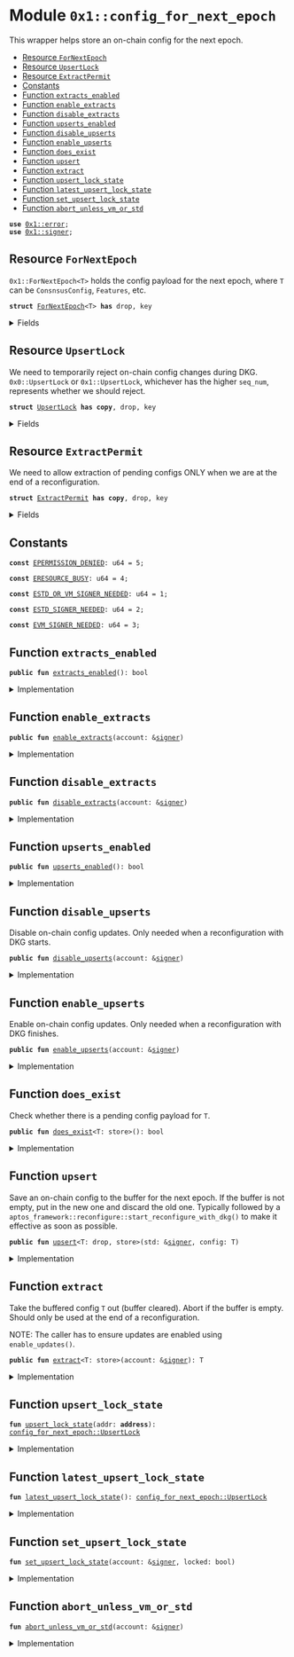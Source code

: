 
<a id="0x1_config_for_next_epoch"></a>

# Module `0x1::config_for_next_epoch`

This wrapper helps store an on-chain config for the next epoch.


-  [Resource `ForNextEpoch`](#0x1_config_for_next_epoch_ForNextEpoch)
-  [Resource `UpsertLock`](#0x1_config_for_next_epoch_UpsertLock)
-  [Resource `ExtractPermit`](#0x1_config_for_next_epoch_ExtractPermit)
-  [Constants](#@Constants_0)
-  [Function `extracts_enabled`](#0x1_config_for_next_epoch_extracts_enabled)
-  [Function `enable_extracts`](#0x1_config_for_next_epoch_enable_extracts)
-  [Function `disable_extracts`](#0x1_config_for_next_epoch_disable_extracts)
-  [Function `upserts_enabled`](#0x1_config_for_next_epoch_upserts_enabled)
-  [Function `disable_upserts`](#0x1_config_for_next_epoch_disable_upserts)
-  [Function `enable_upserts`](#0x1_config_for_next_epoch_enable_upserts)
-  [Function `does_exist`](#0x1_config_for_next_epoch_does_exist)
-  [Function `upsert`](#0x1_config_for_next_epoch_upsert)
-  [Function `extract`](#0x1_config_for_next_epoch_extract)
-  [Function `upsert_lock_state`](#0x1_config_for_next_epoch_upsert_lock_state)
-  [Function `latest_upsert_lock_state`](#0x1_config_for_next_epoch_latest_upsert_lock_state)
-  [Function `set_upsert_lock_state`](#0x1_config_for_next_epoch_set_upsert_lock_state)
-  [Function `abort_unless_vm_or_std`](#0x1_config_for_next_epoch_abort_unless_vm_or_std)


<pre><code><b>use</b> <a href="error.md#0x1_error">0x1::error</a>;
<b>use</b> <a href="signer.md#0x1_signer">0x1::signer</a>;
</code></pre>



<a id="0x1_config_for_next_epoch_ForNextEpoch"></a>

## Resource `ForNextEpoch`

<code>0x1::ForNextEpoch&lt;T&gt;</code> holds the config payload for the next epoch, where <code>T</code> can be <code>ConsnsusConfig</code>, <code>Features</code>, etc.


<pre><code><b>struct</b> <a href="config_for_next_epoch.md#0x1_config_for_next_epoch_ForNextEpoch">ForNextEpoch</a>&lt;T&gt; <b>has</b> drop, key
</code></pre>



<details>
<summary>Fields</summary>


<dl>
<dt>
<code>payload: T</code>
</dt>
<dd>

</dd>
</dl>


</details>

<a id="0x1_config_for_next_epoch_UpsertLock"></a>

## Resource `UpsertLock`

We need to temporarily reject on-chain config changes during DKG.
<code>0x0::UpsertLock</code> or <code>0x1::UpsertLock</code>, whichever has the higher <code>seq_num</code>, represents whether we should reject.


<pre><code><b>struct</b> <a href="config_for_next_epoch.md#0x1_config_for_next_epoch_UpsertLock">UpsertLock</a> <b>has</b> <b>copy</b>, drop, key
</code></pre>



<details>
<summary>Fields</summary>


<dl>
<dt>
<code>seq_num: u64</code>
</dt>
<dd>

</dd>
<dt>
<code>locked: bool</code>
</dt>
<dd>

</dd>
</dl>


</details>

<a id="0x1_config_for_next_epoch_ExtractPermit"></a>

## Resource `ExtractPermit`

We need to allow extraction of pending configs ONLY when we are at the end of a reconfiguration.


<pre><code><b>struct</b> <a href="config_for_next_epoch.md#0x1_config_for_next_epoch_ExtractPermit">ExtractPermit</a> <b>has</b> <b>copy</b>, drop, key
</code></pre>



<details>
<summary>Fields</summary>


<dl>
<dt>
<code>dummy_field: bool</code>
</dt>
<dd>

</dd>
</dl>


</details>

<a id="@Constants_0"></a>

## Constants


<a id="0x1_config_for_next_epoch_EPERMISSION_DENIED"></a>



<pre><code><b>const</b> <a href="config_for_next_epoch.md#0x1_config_for_next_epoch_EPERMISSION_DENIED">EPERMISSION_DENIED</a>: u64 = 5;
</code></pre>



<a id="0x1_config_for_next_epoch_ERESOURCE_BUSY"></a>



<pre><code><b>const</b> <a href="config_for_next_epoch.md#0x1_config_for_next_epoch_ERESOURCE_BUSY">ERESOURCE_BUSY</a>: u64 = 4;
</code></pre>



<a id="0x1_config_for_next_epoch_ESTD_OR_VM_SIGNER_NEEDED"></a>



<pre><code><b>const</b> <a href="config_for_next_epoch.md#0x1_config_for_next_epoch_ESTD_OR_VM_SIGNER_NEEDED">ESTD_OR_VM_SIGNER_NEEDED</a>: u64 = 1;
</code></pre>



<a id="0x1_config_for_next_epoch_ESTD_SIGNER_NEEDED"></a>



<pre><code><b>const</b> <a href="config_for_next_epoch.md#0x1_config_for_next_epoch_ESTD_SIGNER_NEEDED">ESTD_SIGNER_NEEDED</a>: u64 = 2;
</code></pre>



<a id="0x1_config_for_next_epoch_EVM_SIGNER_NEEDED"></a>



<pre><code><b>const</b> <a href="config_for_next_epoch.md#0x1_config_for_next_epoch_EVM_SIGNER_NEEDED">EVM_SIGNER_NEEDED</a>: u64 = 3;
</code></pre>



<a id="0x1_config_for_next_epoch_extracts_enabled"></a>

## Function `extracts_enabled`



<pre><code><b>public</b> <b>fun</b> <a href="config_for_next_epoch.md#0x1_config_for_next_epoch_extracts_enabled">extracts_enabled</a>(): bool
</code></pre>



<details>
<summary>Implementation</summary>


<pre><code><b>public</b> <b>fun</b> <a href="config_for_next_epoch.md#0x1_config_for_next_epoch_extracts_enabled">extracts_enabled</a>(): bool {
    <b>exists</b>&lt;<a href="config_for_next_epoch.md#0x1_config_for_next_epoch_ExtractPermit">ExtractPermit</a>&gt;(@vm) || <b>exists</b>&lt;<a href="config_for_next_epoch.md#0x1_config_for_next_epoch_ExtractPermit">ExtractPermit</a>&gt;(@std)
}
</code></pre>



</details>

<a id="0x1_config_for_next_epoch_enable_extracts"></a>

## Function `enable_extracts`



<pre><code><b>public</b> <b>fun</b> <a href="config_for_next_epoch.md#0x1_config_for_next_epoch_enable_extracts">enable_extracts</a>(account: &<a href="signer.md#0x1_signer">signer</a>)
</code></pre>



<details>
<summary>Implementation</summary>


<pre><code><b>public</b> <b>fun</b> <a href="config_for_next_epoch.md#0x1_config_for_next_epoch_enable_extracts">enable_extracts</a>(account: &<a href="signer.md#0x1_signer">signer</a>) {
    <b>move_to</b>(account, <a href="config_for_next_epoch.md#0x1_config_for_next_epoch_ExtractPermit">ExtractPermit</a> {});
}
</code></pre>



</details>

<a id="0x1_config_for_next_epoch_disable_extracts"></a>

## Function `disable_extracts`



<pre><code><b>public</b> <b>fun</b> <a href="config_for_next_epoch.md#0x1_config_for_next_epoch_disable_extracts">disable_extracts</a>(account: &<a href="signer.md#0x1_signer">signer</a>)
</code></pre>



<details>
<summary>Implementation</summary>


<pre><code><b>public</b> <b>fun</b> <a href="config_for_next_epoch.md#0x1_config_for_next_epoch_disable_extracts">disable_extracts</a>(account: &<a href="signer.md#0x1_signer">signer</a>) <b>acquires</b> <a href="config_for_next_epoch.md#0x1_config_for_next_epoch_ExtractPermit">ExtractPermit</a> {
    <b>move_from</b>&lt;<a href="config_for_next_epoch.md#0x1_config_for_next_epoch_ExtractPermit">ExtractPermit</a>&gt;(address_of(account));
}
</code></pre>



</details>

<a id="0x1_config_for_next_epoch_upserts_enabled"></a>

## Function `upserts_enabled`



<pre><code><b>public</b> <b>fun</b> <a href="config_for_next_epoch.md#0x1_config_for_next_epoch_upserts_enabled">upserts_enabled</a>(): bool
</code></pre>



<details>
<summary>Implementation</summary>


<pre><code><b>public</b> <b>fun</b> <a href="config_for_next_epoch.md#0x1_config_for_next_epoch_upserts_enabled">upserts_enabled</a>(): bool <b>acquires</b> <a href="config_for_next_epoch.md#0x1_config_for_next_epoch_UpsertLock">UpsertLock</a> {
    !<a href="config_for_next_epoch.md#0x1_config_for_next_epoch_latest_upsert_lock_state">latest_upsert_lock_state</a>().locked
}
</code></pre>



</details>

<a id="0x1_config_for_next_epoch_disable_upserts"></a>

## Function `disable_upserts`

Disable on-chain config updates. Only needed when a reconfiguration with DKG starts.


<pre><code><b>public</b> <b>fun</b> <a href="config_for_next_epoch.md#0x1_config_for_next_epoch_disable_upserts">disable_upserts</a>(account: &<a href="signer.md#0x1_signer">signer</a>)
</code></pre>



<details>
<summary>Implementation</summary>


<pre><code><b>public</b> <b>fun</b> <a href="config_for_next_epoch.md#0x1_config_for_next_epoch_disable_upserts">disable_upserts</a>(account: &<a href="signer.md#0x1_signer">signer</a>) <b>acquires</b> <a href="config_for_next_epoch.md#0x1_config_for_next_epoch_UpsertLock">UpsertLock</a> {
    <a href="config_for_next_epoch.md#0x1_config_for_next_epoch_set_upsert_lock_state">set_upsert_lock_state</a>(account, <b>true</b>);
}
</code></pre>



</details>

<a id="0x1_config_for_next_epoch_enable_upserts"></a>

## Function `enable_upserts`

Enable on-chain config updates. Only needed when a reconfiguration with DKG finishes.


<pre><code><b>public</b> <b>fun</b> <a href="config_for_next_epoch.md#0x1_config_for_next_epoch_enable_upserts">enable_upserts</a>(account: &<a href="signer.md#0x1_signer">signer</a>)
</code></pre>



<details>
<summary>Implementation</summary>


<pre><code><b>public</b> <b>fun</b> <a href="config_for_next_epoch.md#0x1_config_for_next_epoch_enable_upserts">enable_upserts</a>(account: &<a href="signer.md#0x1_signer">signer</a>) <b>acquires</b> <a href="config_for_next_epoch.md#0x1_config_for_next_epoch_UpsertLock">UpsertLock</a> {
    <a href="config_for_next_epoch.md#0x1_config_for_next_epoch_set_upsert_lock_state">set_upsert_lock_state</a>(account, <b>false</b>);
}
</code></pre>



</details>

<a id="0x1_config_for_next_epoch_does_exist"></a>

## Function `does_exist`

Check whether there is a pending config payload for <code>T</code>.


<pre><code><b>public</b> <b>fun</b> <a href="config_for_next_epoch.md#0x1_config_for_next_epoch_does_exist">does_exist</a>&lt;T: store&gt;(): bool
</code></pre>



<details>
<summary>Implementation</summary>


<pre><code><b>public</b> <b>fun</b> <a href="config_for_next_epoch.md#0x1_config_for_next_epoch_does_exist">does_exist</a>&lt;T: store&gt;(): bool {
    <b>exists</b>&lt;<a href="config_for_next_epoch.md#0x1_config_for_next_epoch_ForNextEpoch">ForNextEpoch</a>&lt;T&gt;&gt;(@std)
}
</code></pre>



</details>

<a id="0x1_config_for_next_epoch_upsert"></a>

## Function `upsert`

Save an on-chain config to the buffer for the next epoch.
If the buffer is not empty, put in the new one and discard the old one.
Typically followed by a <code>aptos_framework::reconfigure::start_reconfigure_with_dkg()</code> to make it effective as soon as possible.


<pre><code><b>public</b> <b>fun</b> <a href="config_for_next_epoch.md#0x1_config_for_next_epoch_upsert">upsert</a>&lt;T: drop, store&gt;(std: &<a href="signer.md#0x1_signer">signer</a>, config: T)
</code></pre>



<details>
<summary>Implementation</summary>


<pre><code><b>public</b> <b>fun</b> <a href="config_for_next_epoch.md#0x1_config_for_next_epoch_upsert">upsert</a>&lt;T: drop + store&gt;(std: &<a href="signer.md#0x1_signer">signer</a>, config: T) <b>acquires</b> <a href="config_for_next_epoch.md#0x1_config_for_next_epoch_ForNextEpoch">ForNextEpoch</a>, <a href="config_for_next_epoch.md#0x1_config_for_next_epoch_UpsertLock">UpsertLock</a> {
    <b>assert</b>!(address_of(std) == @std, std::error::permission_denied(<a href="config_for_next_epoch.md#0x1_config_for_next_epoch_ESTD_SIGNER_NEEDED">ESTD_SIGNER_NEEDED</a>));
    <b>assert</b>!(!<a href="config_for_next_epoch.md#0x1_config_for_next_epoch_latest_upsert_lock_state">latest_upsert_lock_state</a>().locked, std::error::invalid_state(<a href="config_for_next_epoch.md#0x1_config_for_next_epoch_ERESOURCE_BUSY">ERESOURCE_BUSY</a>));
    <b>if</b> (<b>exists</b>&lt;<a href="config_for_next_epoch.md#0x1_config_for_next_epoch_ForNextEpoch">ForNextEpoch</a>&lt;T&gt;&gt;(@std)) {
        <b>move_from</b>&lt;<a href="config_for_next_epoch.md#0x1_config_for_next_epoch_ForNextEpoch">ForNextEpoch</a>&lt;T&gt;&gt;(@std);
    };
    <b>move_to</b>(std, <a href="config_for_next_epoch.md#0x1_config_for_next_epoch_ForNextEpoch">ForNextEpoch</a> { payload: config });
}
</code></pre>



</details>

<a id="0x1_config_for_next_epoch_extract"></a>

## Function `extract`

Take the buffered config <code>T</code> out (buffer cleared). Abort if the buffer is empty.
Should only be used at the end of a reconfiguration.

NOTE: The caller has to ensure updates are enabled using <code>enable_updates()</code>.


<pre><code><b>public</b> <b>fun</b> <a href="config_for_next_epoch.md#0x1_config_for_next_epoch_extract">extract</a>&lt;T: store&gt;(account: &<a href="signer.md#0x1_signer">signer</a>): T
</code></pre>



<details>
<summary>Implementation</summary>


<pre><code><b>public</b> <b>fun</b> <a href="config_for_next_epoch.md#0x1_config_for_next_epoch_extract">extract</a>&lt;T: store&gt;(account: &<a href="signer.md#0x1_signer">signer</a>): T <b>acquires</b> <a href="config_for_next_epoch.md#0x1_config_for_next_epoch_ForNextEpoch">ForNextEpoch</a> {
    <b>let</b> addr = address_of(account);
    <b>assert</b>!(addr == @std || addr == @vm, std::error::invalid_state(<a href="config_for_next_epoch.md#0x1_config_for_next_epoch_EPERMISSION_DENIED">EPERMISSION_DENIED</a>));
    <b>let</b> <a href="config_for_next_epoch.md#0x1_config_for_next_epoch_ForNextEpoch">ForNextEpoch</a>&lt;T&gt; { payload } = <b>move_from</b>&lt;<a href="config_for_next_epoch.md#0x1_config_for_next_epoch_ForNextEpoch">ForNextEpoch</a>&lt;T&gt;&gt;(@std);
    payload
}
</code></pre>



</details>

<a id="0x1_config_for_next_epoch_upsert_lock_state"></a>

## Function `upsert_lock_state`



<pre><code><b>fun</b> <a href="config_for_next_epoch.md#0x1_config_for_next_epoch_upsert_lock_state">upsert_lock_state</a>(addr: <b>address</b>): <a href="config_for_next_epoch.md#0x1_config_for_next_epoch_UpsertLock">config_for_next_epoch::UpsertLock</a>
</code></pre>



<details>
<summary>Implementation</summary>


<pre><code><b>fun</b> <a href="config_for_next_epoch.md#0x1_config_for_next_epoch_upsert_lock_state">upsert_lock_state</a>(addr: <b>address</b>): <a href="config_for_next_epoch.md#0x1_config_for_next_epoch_UpsertLock">UpsertLock</a> <b>acquires</b> <a href="config_for_next_epoch.md#0x1_config_for_next_epoch_UpsertLock">UpsertLock</a> {
    <b>if</b> (<b>exists</b>&lt;<a href="config_for_next_epoch.md#0x1_config_for_next_epoch_UpsertLock">UpsertLock</a>&gt;(addr)) {
        *<b>borrow_global</b>&lt;<a href="config_for_next_epoch.md#0x1_config_for_next_epoch_UpsertLock">UpsertLock</a>&gt;(addr)
    } <b>else</b> {
        <a href="config_for_next_epoch.md#0x1_config_for_next_epoch_UpsertLock">UpsertLock</a> {
            seq_num: 0,
            locked: <b>false</b>,
        }
    }
}
</code></pre>



</details>

<a id="0x1_config_for_next_epoch_latest_upsert_lock_state"></a>

## Function `latest_upsert_lock_state`



<pre><code><b>fun</b> <a href="config_for_next_epoch.md#0x1_config_for_next_epoch_latest_upsert_lock_state">latest_upsert_lock_state</a>(): <a href="config_for_next_epoch.md#0x1_config_for_next_epoch_UpsertLock">config_for_next_epoch::UpsertLock</a>
</code></pre>



<details>
<summary>Implementation</summary>


<pre><code><b>fun</b> <a href="config_for_next_epoch.md#0x1_config_for_next_epoch_latest_upsert_lock_state">latest_upsert_lock_state</a>(): <a href="config_for_next_epoch.md#0x1_config_for_next_epoch_UpsertLock">UpsertLock</a> <b>acquires</b> <a href="config_for_next_epoch.md#0x1_config_for_next_epoch_UpsertLock">UpsertLock</a> {
    <b>let</b> state_0 = <a href="config_for_next_epoch.md#0x1_config_for_next_epoch_upsert_lock_state">upsert_lock_state</a>(@vm);
    <b>let</b> state_1 = <a href="config_for_next_epoch.md#0x1_config_for_next_epoch_upsert_lock_state">upsert_lock_state</a>(@std);
    <b>if</b> (state_0.seq_num &gt; state_1.seq_num) {
        state_0
    } <b>else</b> {
        state_1
    }
}
</code></pre>



</details>

<a id="0x1_config_for_next_epoch_set_upsert_lock_state"></a>

## Function `set_upsert_lock_state`



<pre><code><b>fun</b> <a href="config_for_next_epoch.md#0x1_config_for_next_epoch_set_upsert_lock_state">set_upsert_lock_state</a>(account: &<a href="signer.md#0x1_signer">signer</a>, locked: bool)
</code></pre>



<details>
<summary>Implementation</summary>


<pre><code><b>fun</b> <a href="config_for_next_epoch.md#0x1_config_for_next_epoch_set_upsert_lock_state">set_upsert_lock_state</a>(account: &<a href="signer.md#0x1_signer">signer</a>, locked: bool) <b>acquires</b> <a href="config_for_next_epoch.md#0x1_config_for_next_epoch_UpsertLock">UpsertLock</a> {
    <a href="config_for_next_epoch.md#0x1_config_for_next_epoch_abort_unless_vm_or_std">abort_unless_vm_or_std</a>(account);

    <b>let</b> latest_state = <a href="config_for_next_epoch.md#0x1_config_for_next_epoch_latest_upsert_lock_state">latest_upsert_lock_state</a>();

    <b>if</b> (<b>exists</b>&lt;<a href="config_for_next_epoch.md#0x1_config_for_next_epoch_UpsertLock">UpsertLock</a>&gt;(address_of(account))) {
        <b>move_from</b>&lt;<a href="config_for_next_epoch.md#0x1_config_for_next_epoch_UpsertLock">UpsertLock</a>&gt;(address_of(account));
    };

    <b>let</b> new_state = <a href="config_for_next_epoch.md#0x1_config_for_next_epoch_UpsertLock">UpsertLock</a> {
        seq_num: latest_state.seq_num + 1,
        locked,
    };
    <b>move_to</b>(account, new_state);
}
</code></pre>



</details>

<a id="0x1_config_for_next_epoch_abort_unless_vm_or_std"></a>

## Function `abort_unless_vm_or_std`



<pre><code><b>fun</b> <a href="config_for_next_epoch.md#0x1_config_for_next_epoch_abort_unless_vm_or_std">abort_unless_vm_or_std</a>(account: &<a href="signer.md#0x1_signer">signer</a>)
</code></pre>



<details>
<summary>Implementation</summary>


<pre><code><b>fun</b> <a href="config_for_next_epoch.md#0x1_config_for_next_epoch_abort_unless_vm_or_std">abort_unless_vm_or_std</a>(account: &<a href="signer.md#0x1_signer">signer</a>) {
    <b>let</b> addr = std::signer::address_of(account);
    <b>assert</b>!(addr == @std || addr == @vm, std::error::permission_denied(<a href="config_for_next_epoch.md#0x1_config_for_next_epoch_ESTD_OR_VM_SIGNER_NEEDED">ESTD_OR_VM_SIGNER_NEEDED</a>));
}
</code></pre>



</details>


[move-book]: https://aptos.dev/move/book/SUMMARY

